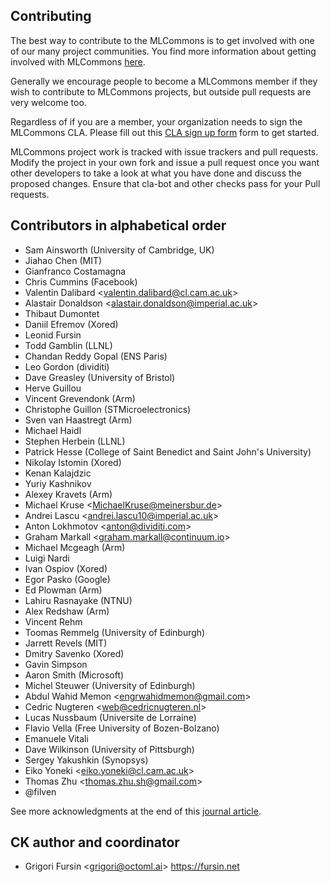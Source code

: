 ## Contributing

The best way to contribute to the MLCommons is to get involved with one of our many project communities. You find more information about getting involved with MLCommons [here](https://mlcommons.org/en/get-involved/#getting-started). 

Generally we encourage people to become a MLCommons member if they wish to contribute to MLCommons projects, but outside pull requests are very welcome too.

Regardless of if you are a member, your organization needs to sign the MLCommons CLA. Please fill out this [CLA sign up form](https://forms.gle/Ew1KkBVpyeJDuRw67) form to get started.

MLCommons project work is tracked with issue trackers and pull requests. Modify the project in your own fork and issue a pull request once you want other developers to take a look at what you have done and discuss the proposed changes. Ensure that cla-bot and other checks pass for your Pull requests.

## Contributors in alphabetical order

* Sam Ainsworth (University of Cambridge, UK)
* Jiahao Chen (MIT)
* Gianfranco Costamagna
* Chris Cummins (Facebook)
* Valentin Dalibard &lt;valentin.dalibard@cl.cam.ac.uk&gt;
* Alastair Donaldson &lt;alastair.donaldson@imperial.ac.uk&gt;
* Thibaut Dumontet
* Daniil Efremov (Xored)
* Leonid Fursin
* Todd Gamblin (LLNL)
* Chandan Reddy Gopal (ENS Paris)
* Leo Gordon (dividiti)
* Dave Greasley (University of Bristol)
* Herve Guillou
* Vincent Grevendonk (Arm)
* Christophe Guillon (STMicroelectronics)
* Sven van Haastregt (Arm)
* Michael Haidl
* Stephen Herbein (LLNL)
* Patrick Hesse (College of Saint Benedict and Saint John's University)
* Nikolay Istomin (Xored)
* Kenan Kalajdzic
* Yuriy Kashnikov 
* Alexey Kravets (Arm)
* Michael Kruse &lt;MichaelKruse@meinersbur.de&gt;
* Andrei Lascu &lt;andrei.lascu10@imperial.ac.uk&gt;
* Anton Lokhmotov &lt;anton@dividiti.com&gt;
* Graham Markall &lt;graham.markall@continuum.io&gt;
* Michael Mcgeagh (Arm)
* Luigi Nardi 
* Ivan Ospiov (Xored)
* Egor Pasko (Google)
* Ed Plowman (Arm)
* Lahiru Rasnayake (NTNU)
* Alex Redshaw (Arm)
* Vincent Rehm
* Toomas Remmelg (University of Edinburgh)
* Jarrett Revels (MIT)
* Dmitry Savenko (Xored)
* Gavin Simpson
* Aaron Smith (Microsoft)
* Michel Steuwer (University of Edinburgh)
* Abdul Wahid Memon &lt;engrwahidmemon@gmail.com&gt;
* Cedric Nugteren &lt;web@cedricnugteren.nl&gt;
* Lucas Nussbaum (Universite de Lorraine)
* Flavio Vella (Free University of Bozen-Bolzano)
* Emanuele Vitali
* Dave Wilkinson (University of Pittsburgh)
* Sergey Yakushkin (Synopsys)
* Eiko Yoneki &lt;eiko.yoneki@cl.cam.ac.uk&gt;
* Thomas Zhu &lt;thomas.zhu.sh@gmail.com&gt;
* @filven

See more acknowledgments at the end of this [journal article](https://arxiv.org/abs/2011.01149).

## CK author and coordinator

* Grigori Fursin &lt;grigori@octoml.ai&gt; https://fursin.net
